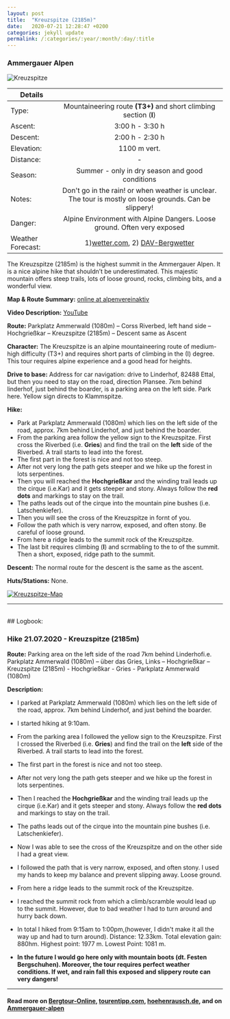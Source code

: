```yaml
---
layout: post
title:  "Kreuzspitze (2185m)"
date:   2020-07-21 12:28:47 +0200
categories: jekyll update
permalink: /:categories/:year/:month/:day/:title
---
```

### Ammergauer Alpen
![Kreuzspitze](/hikingblog.github.io/assets/img/hiking/Kreuzspitze-1.jpg)


| Details       |               |
| ------------- |:-------------:|
| Type:         | Mountaineering route **(T3+)** and short climbing section (**I**)|
| Ascent:       | 3:00 h  - 3:30 h      |
| Descent:      | 2:00 h - 2:30 h        |
| Elevation:    | 1100 m vert.  |
| Distance:     | -       |
| Season:       |  Summer - only in dry season and good conditions  |
| Notes:        | Don't go in the rain! or when weather is unclear. The tour is mostly on loose grounds. Can be slippery! |
| Danger:       | Alpine Environment with Alpine Dangers. Loose ground. Often very exposed|
| Weather Forecast:   | 1)[wetter.com](https://www.wetter.com/deutschland/linderhof/DE0002755003.html),  2) [DAV-Bergwetter](https://www.alpenverein.de/DAV-Services/Bergwetter/Allgaeu-Karwendel-Ammergau-Zugspitze-Arlberg)|

The Kreuzspitze (2185m) is the highest summit in the Ammergauer Alpen. It is a nice alpine hike that shouldn’t be underestimated. This majestic mountain offers steep trails, lots of loose ground, rocks, climbing bits, and a wonderful view.

**Map & Route Summary:**   [online at alpenvereinaktiv](https://www.alpenvereinaktiv.com/de/tour/kreuzspitze-2020-07-21/178843055/?share=%7Eznkpkcfb%244ossmphu)

**Video Description:** [YouTube](https://youtu.be/nd5eKYm9gPs)

**Route:**  Parkplatz Ammerwald (1080m) – Corss Riverbed, left hand side – Hochgrießkar – Kreuzspitze (2185m) – Descent same as Ascent

**Character:** The Kreuzspitze is an alpine mountaineering route of  medium-high difficulty (T3+) and requires short parts of climbing in the (I) degree. This tour requires alpine experience and a good head for heights.

**Drive to base:**
Address for car navigation: drive to  Linderhof, 82488 Ettal, but then you need to stay on the road, direction Plansee. 7km behind linderhof, just behind the boarder, is a parking area on the left side. Park here. Yellow sign directs to Klammspitze.

**Hike:**
- Park at Parkplatz Ammerwald (1080m) which lies on the left side of the road, approx. 7km behind Linderhof, and just behind the boarder.
- From the parking area follow the yellow sign to the Kreuzspitze. First cross the Riverbed (i.e. **Gries**) and find the trail on the **left** side of the Riverbed. A trail starts to lead into the forest.
- The first part in the forest is nice and not too steep.
- After not very long the path gets steeper and we hike up the forest in lots serpentines.
- Then you will reached the **Hochgrießkar** and the winding trail leads up the cirque (i.e.Kar) and it gets steeper and stony. Always follow the **red dots** and markings to stay on the trail.
- The paths leads out of the cirque into the mountain pine bushes (i.e. Latschenkiefer).
- Then you will  see the cross of the Kreuzspitze in fornt of you.
- Follow the path which is very narrow, exposed, and often stony. Be careful of loose ground.
- From here a ridge leads to the summit rock of the Kreuzspitze.
- The last bit requires climbing (**I**) and scrmabling to the to of the summit. Then a short, exposed, ridge path to the summit.

**Descent:**
The normal route for the descent is the same as the ascent.

**Huts/Stations:** None.


[![Kreuzspitze-Map](/hikingblog.github.io/assets/img/hiking/Kreuzspitze-Map.jpg)](https://www.alpenvereinaktiv.com/de/tour/kreuzspitze-2020-07-21/178843055/?share=%7Eznkpkcfb%244ossmphu)

-------
<br>
## Logbook:

### Hike 21.07.2020 - Kreuzspitze (2185m)
**Route:**  Parking area on the left side of the road 7km behind Linderhofi.e. Parkplatz Ammerwald (1080m) – über das Gries, Links – Hochgrießkar – Kreuzspitze (2185m) - Hochgrießkar - Gries - Parkplatz Ammerwald (1080m)

**Description:**
- I parked at Parkplatz Ammerwald (1080m) which lies on the left side of the road, approx. 7km behind Linderhof, and just behind the boarder.
- I started hiking at 9:10am.
- From the parking area I followed the yellow sign to the Kreuzspitze. First I crossed the Riverbed (i.e. **Gries**) and find the trail on the **left** side of the Riverbed. A trail starts to lead into the forest.
- The first part in the forest is nice and not too steep.
- After not very long the path gets steeper and we hike up the forest in lots serpentines.
- Then I reached the **Hochgrießkar** and the winding trail leads up the cirque (i.e.Kar) and it gets steeper and stony. Always follow the **red dots** and markings to stay on the trail.
- The paths leads out of the cirque into the mountain pine bushes (i.e. Latschenkiefer).
- Now I was able to see the cross of the Kreuzspitze and on the other side I had a great view.
- I followed the path that is very narrow, exposed, and often stony. I used my hands to keep my balance and prevent slipping away. Loose ground.
- From here a ridge leads to the summit rock of the Kreuzspitze.
- I reached the summit rock from which a climb/scramble would lead up to the summit. However, due to bad weather I had to turn around and hurry back down.

- In total I hiked from 9:15am to 1:00pm,(however, I didn't make it all the way up and had to turn around). Distance: 12.33km. Total elevation gain: 880hm. Highest point: 1977 m. Lowest Point: 1081 m.

- **In the future I would go here only with mountain boots (dt. Festen Bergschuhen). Moreover, the tour requires perfect weather conditions. If wet, and rain fall this exposed and slippery route can very dangers!**



---

#### Read more on [Bergtour-Online](https://www.bergtour-online.de/bergtouren/bergwanderungen/schwer/kreuzspitze/), [tourentipp.com](https://www.tourentipp.com/de/touren/Kreuzspitze-Bergtour-Ammergauer-Alpen_29.html), [hoehenrausch.de](https://www.hoehenrausch.de/berge/kreuzspitze/), and on [Ammergauer-alpen](https://www.ammergauer-alpen.de/Media/Touren/Bergtour-Kreuzspitze)
